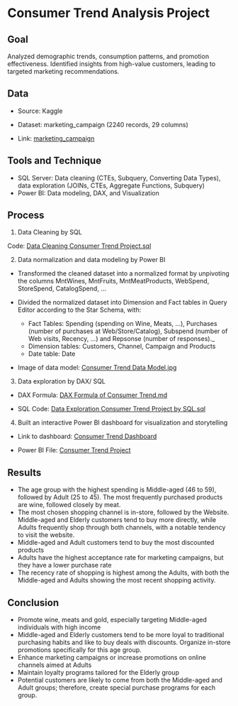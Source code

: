 # Consumer Trend Analysis Project
## Goal
Analyzed demographic trends, consumption patterns, and promotion effectiveness. Identified insights from high-value customers, leading to targeted marketing recommendations.
## Data 
- Source: Kaggle
- Dataset: marketing_campaign (2240 records, 29 columns)

- Link: [marketing_campaign](https://www.kaggle.com/datasets/imakash3011/customer-personality-analysis)
  
## Tools and Technique
- SQL Server: Data cleaning (CTEs, Subquery, Converting Data Types), data exploration (JOINs, CTEs, Aggregate Functions, Subquery)
- Power BI: Data modeling, DAX, and Visualization
## Process
1. Data Cleaning by SQL

Code: [Data Cleaning Consumer Trend Project.sql](https://github.com/trieunh10-portfolio/Consumer-Trend-Analysis-Project/blob/main/Data%20Cleaning%20Consumer%20Trend%20Project.sql)

2. Data normalization and data modeling by Power BI
- Transformed the cleaned dataset into a normalized format by unpivoting the columns MntWines, MntFruits, MntMeatProducts, WebSpend, StoreSpend, CatalogSpend, ...
- Divided the normalized dataset into Dimension and Fact tables in Query Editor according to the Star Schema, with:
  - Fact Tables: Spending (spending on Wine, Meats, ...), Purchases (number of purchases at Web/Store/Catalog), Subspend (number of Web visits, Recency, ...) and Repsonse (number of responses)._
  - Dimension tables: Customers, Channel, Campaign and Products
  - Date table: Date

- Image of data model: [Consumer Trend Data Model.jpg](https://github.com/trieunh10-portfolio/Consumer-Trend-Analysis-Project/blob/main/Consumer%20Trend%20Data%20Model.jpg)

3. Data exploration by DAX/ SQL

- DAX Formula: [DAX Formula of Consumer Trend.md](https://github.com/trieunh10-portfolio/Consumer-Trend-Analysis-Project/blob/main/DAX%20Formula%20of%20Consumer%20Trend.md)

- SQL Code: [Data Exploration Consumer Trend Project by SQL.sql](https://github.com/trieunh10-portfolio/Consumer-Trend-Analysis-Project/blob/main/Data%20Exploration%20Consumer%20Trend%20Project%20by%20SQL.sql)

4. Built an interactive Power BI dashboard for visualization and storytelling
   
- Link to dashboard: [Consumer Trend Dashboard](https://app.powerbi.com/groups/me/reports/d5e06fdb-672a-4f68-aeea-78ec12145aca/627809e7b43119c37b2a?experience=power-bi)
  
- Power BI File: [Consumer Trend Project](https://github.com/trieunh10-portfolio/Consumer-Trend-Analysis-Project/blob/main/Consumer%20Trend%20Project.pbix)

## Results
- The age group with the highest spending is Middle-aged (46 to 59), followed by Adult (25 to 45). The most frequently purchased products are wine, followed closely by meat.
- The most chosen shopping channel is in-store, followed by the Website. Middle-aged and Elderly customers tend to buy more directly, while Adults frequently shop through both channels, with a notable tendency to visit the website.
- Middle-aged and Adult customers tend to buy the most discounted products
- Adults have the highest acceptance rate for marketing campaigns, but they have a lower purchase rate
- The recency rate of shopping is highest among the Adults, with both the Middle-aged and Adults showing the most recent shopping activity.
## Conclusion
- Promote wine, meats and gold, especially targeting Middle-aged individuals with high income
- Middle-aged and Elderly customers tend to be more loyal to traditional purchasing habits and like to buy deals with discounts. Organize in-store promotions specifically for this age group.
- Enhance marketing campaigns or increase promotions on online channels aimed at Adults
- Maintain loyalty programs tailored for the Elderly group
- Potential customers are likely to come from both the Middle-aged and Adult groups; therefore, create special purchase programs for each group.



